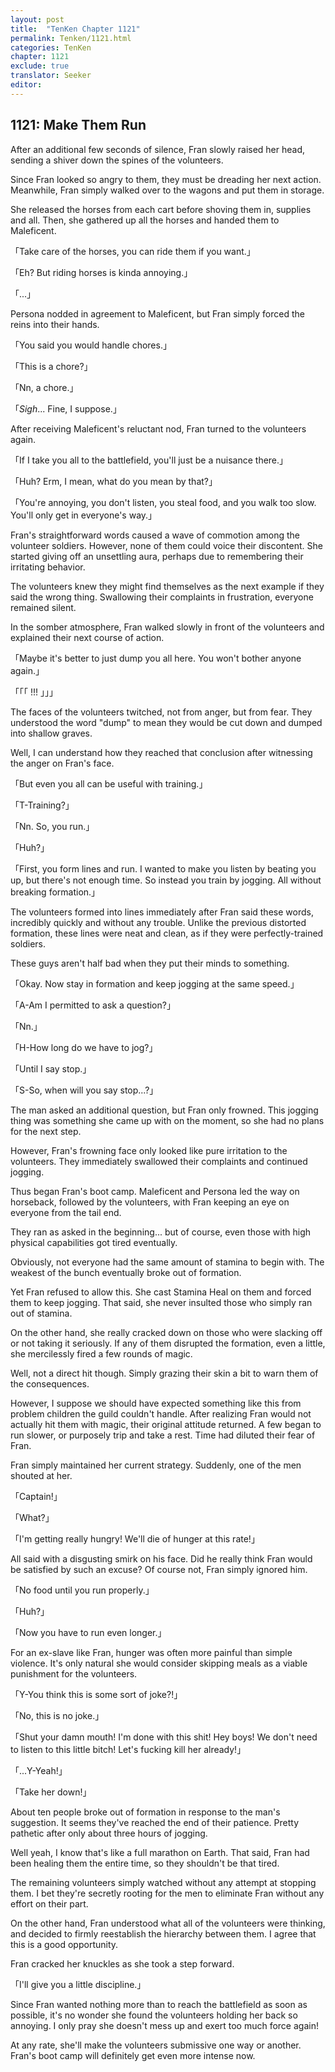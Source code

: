 ```yaml
---
layout: post
title:  "TenKen Chapter 1121"
permalink: Tenken/1121.html
categories: TenKen
chapter: 1121
exclude: true
translator: Seeker
editor: 
---
```

<h2>1121: Make Them Run</h2>

After an additional few seconds of silence, Fran slowly raised her head, sending a shiver down the spines of the volunteers.

Since Fran looked so angry to them, they must be dreading her next action. Meanwhile, Fran simply walked over to the wagons and put them in storage.

She released the horses from each cart before shoving them in, supplies and all. Then, she gathered up all the horses and handed them to Maleficent.

「Take care of the horses, you can ride them if you want.」

「Eh? But riding horses is kinda annoying.」

「...」

Persona nodded in agreement to Maleficent, but Fran simply forced the reins into their hands.

「You said you would handle chores.」

「This is a chore?」

「Nn, a chore.」

「*Sigh*... Fine, I suppose.」

After receiving Maleficent's reluctant nod, Fran turned to the volunteers again.

「If I take you all to the battlefield, you'll just be a nuisance there.」

「Huh? Erm, I mean, what do you mean by that?」

「You're annoying, you don't listen, you steal food, and you walk too slow. You'll only get in everyone's way.」

Fran's straightforward words caused a wave of commotion among the volunteer soldiers. However, none of them could voice their discontent. She started giving off an unsettling aura, perhaps due to remembering their irritating behavior.

The volunteers knew they might find themselves as the next example if they said the wrong thing. Swallowing their complaints in frustration, everyone remained silent.

In the somber atmosphere, Fran walked slowly in front of the volunteers and explained their next course of action.

「Maybe it's better to just dump you all here. You won't bother anyone again.」

「「「 !!! 」」」

The faces of the volunteers twitched, not from anger, but from fear. They understood the word "dump" to mean they would be cut down and dumped into shallow graves.

Well, I can understand how they reached that conclusion after witnessing the anger on Fran's face.

「But even you all can be useful with training.」

「T-Training?」

「Nn. So, you run.」

「Huh?」

「First, you form lines and run. I wanted to make you listen by beating you up, but there's not enough time. So instead you train by jogging. All without breaking formation.」

The volunteers formed into lines immediately after Fran said these words, incredibly quickly and without any trouble. Unlike the previous distorted formation, these lines were neat and clean, as if they were perfectly-trained soldiers.

These guys aren't half bad when they put their minds to something.

「Okay. Now stay in formation and keep jogging at the same speed.」

「A-Am I permitted to ask a question?」

「Nn.」

「H-How long do we have to jog?」

「Until I say stop.」

「S-So, when will you say stop...?」

The man asked an additional question, but Fran only frowned. This jogging thing was something she came up with on the moment, so she had no plans for the next step.

However, Fran's frowning face only looked like pure irritation to the volunteers. They immediately swallowed their complaints and continued jogging.

Thus began Fran's boot camp. Maleficent and Persona led the way on horseback, followed by the volunteers, with Fran keeping an eye on everyone from the tail end.

They ran as asked in the beginning... but of course, even those with high physical capabilities got tired eventually.

Obviously, not everyone had the same amount of stamina to begin with. The weakest of the bunch eventually broke out of formation.

Yet Fran refused to allow this. She cast Stamina Heal on them and forced them to keep jogging. That said, she never insulted those who simply ran out of stamina.

On the other hand, she really cracked down on those who were slacking off or not taking it seriously. If any of them disrupted the formation, even a little, she mercilessly fired a few rounds of magic.

Well, not a direct hit though. Simply grazing their skin a bit to warn them of the consequences.

However, I suppose we should have expected something like this from problem children the guild couldn't handle. After realizing Fran would not actually hit them with magic, their original attitude returned. A few began to run slower, or purposely trip and take a rest. Time had diluted their fear of Fran.

Fran simply maintained her current strategy. Suddenly, one of the men shouted at her.

「Captain!」

「What?」

「I'm getting really hungry! We'll die of hunger at this rate!」

All said with a disgusting smirk on his face. Did he really think Fran would be satisfied by such an excuse? Of course not, Fran simply ignored him.

「No food until you run properly.」

「Huh?」

「Now you have to run even longer.」

For an ex-slave like Fran, hunger was often more painful than simple violence. It's only natural she would consider skipping meals as a viable punishment for the volunteers.

「Y-You think this is some sort of joke?!」

「No, this is no joke.」

「Shut your damn mouth! I'm done with this shit! Hey boys! We don't need to listen to this little bitch! Let's fucking kill her already!」

「...Y-Yeah!」

「Take her down!」

About ten people broke out of formation in response to the man's suggestion. It seems they've reached the end of their patience. Pretty pathetic after only about three hours of jogging.

Well yeah, I know that's like a full marathon on Earth. That said, Fran had been healing them the entire time, so they shouldn't be that tired.

The remaining volunteers simply watched without any attempt at stopping them. I bet they're secretly rooting for the men to eliminate Fran without any effort on their part.

On the other hand, Fran understood what all of the volunteers were thinking, and decided to firmly reestablish the hierarchy between them. I agree that this is a good opportunity.

Fran cracked her knuckles as she took a step forward.

「I'll give you a little discipline.」

Since Fran wanted nothing more than to reach the battlefield as soon as possible, it's no wonder she found the volunteers holding her back so annoying. I only pray she doesn't mess up and exert too much force again!

At any rate, she'll make the volunteers submissive one way or another. Fran's boot camp will definitely get even more intense now.





